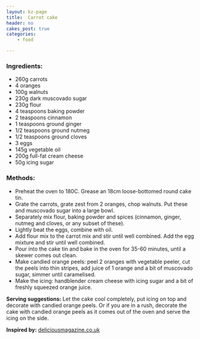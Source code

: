 ```yaml
---
layout: kz-page
title:  Carrot cake
header: no
cakes_post: true
categories:
    - food

---
```


### Ingredients:

* 260g carrots
* 4 oranges
* 100g walnuts
* 230g dark muscovado sugar
* 230g flour
* 4 teaspoons baking powder
* 2 teaspoons cinnamon
* 1 teaspoons ground ginger
* 1/2 teaspoons ground nutmeg
* 1/2 teaspoons ground cloves
* 3 eggs
* 145g vegetable oil
* 200g full-fat cream cheese
* 50g icing sugar

### Methods:

* Preheat the oven to 180C. Grease an 18cm loose-bottomed round cake tin.
* Grate the carrots, grate zest from 2 oranges, chop walnuts. Put these and muscovado sugar into a large bowl.
* Separately mix flour, baking powder and spices (cinnamon, ginger, nutmeg and cloves, or any subset of these).
* Lightly beat the eggs, combine with oil.
* Add flour mix to the carrot mix and stir until well combined. Add the egg mixture and stir until well combined.  
* Pour into the cake tin and bake in the oven for 35-60 minutes, until a skewer comes out clean.
* Make candied orange peels: peel 2 oranges with vegetable peeler, cut the peels into thin stripes, add juice of 1 orange and a bit of muscovado sugar, simmer until caramelised.
* Make the icing: handblender cream cheese with icing sugar and a bit of freshly squeezed orange juice.

**Serving suggestions:** Let the cake cool completely, put icing on top and decorate with candied orange peels. Or if you are in a rush, decorate the cake with candied orange peels as it comes out of the oven and serve the icing on the side.

**Inspired by:** [deliciousmagazine.co.uk][1]

[1]: https://www.deliciousmagazine.co.uk/recipes/paul-hollywoods-ultimate-carrot-cake/